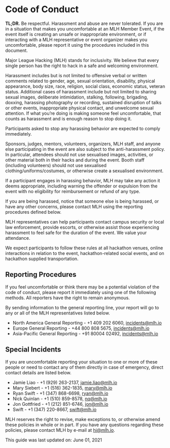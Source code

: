 # Code of Conduct
**TL;DR.** Be respectful. Harassment and abuse are never tolerated. If you are in a situation that makes you uncomfortable at an MLH Member Event, if the event itself is creating an unsafe or inappropriate environment, or if interacting with a MLH representative or event organizer makes you uncomfortable, please report it using the procedures included in this document.

Major League Hacking (MLH) stands for inclusivity. We believe that every single person has the right to hack in a safe and welcoming environment.

Harassment includes but is not limited to offensive verbal or written comments related to gender, age, sexual orientation, disability, physical appearance, body size, race, religion, social class, economic status, veteran status. Additional cases of harassment include but not limited to sharing sexual images, deliberate intimidation, stalking, following, brigading, doxxing, harassing photography or recording, sustained disruption of talks or other events, inappropriate physical contact, and unwelcome sexual attention. If what you’re doing is making someone feel uncomfortable, that counts as harassment and is enough reason to stop doing it.

Participants asked to stop any harassing behavior are expected to comply immediately.

Sponsors, judges, mentors, volunteers, organizers, MLH staff, and anyone else participating in the event are also subject to the anti-harassment policy. In particular, attendees should not use sexualised images, activities, or other material both in their hacks and during the event. Booth staff (including volunteers) should not use sexualised clothing/uniforms/costumes, or otherwise create a sexualised environment.

If a participant engages in harassing behavior, MLH may take any action it deems appropriate, including warning the offender or expulsion from the event with no eligibility for reimbursement or refund of any type.

If you are being harassed, notice that someone else is being harassed, or have any other concerns, please contact MLH using the reporting procedures defined below.

MLH representatives can help participants contact campus security or local law enforcement, provide escorts, or otherwise assist those experiencing harassment to feel safe for the duration of the event. We value your attendance.

We expect participants to follow these rules at all hackathon venues, online interactions in relation to the event, hackathon-related social events, and on hackathon supplied transportation.

## Reporting Procedures

If you feel uncomfortable or think there may be a potential violation of the code of conduct, please report it immediately using one of the following methods. All reporters have the right to remain anonymous.

By sending information to the general reporting line, your report will go to any or all of the MLH representatives listed below.

- North America General Reporting - +1 409 202 6060, incidents@mlh.io
- Europe General Reporting - +44 800 808 5675, incidents@mlh.io
- Asia-Pacific General Reporting - +91 80004 02492, incidents@mlh.io

## Special Incidents
If you are uncomfortable reporting your situation to one or more of these people or need to contact any of them directly in case of emergency, direct contact details are listed below.

- Jamie Liao - +1 (929) 263-2137, jamie.liao@mlh.io
- Mary Siebert - +1 (516) 362-1835, mary@mlh.io
- Ryan Swift - +1 (347) 868-6698, ryan@mlh.io
- Nick Quinlan - +1 (510) 859-8578, nq@mlh.io
- Jon Gottfried - +1 (212) 851-6746, jon@mlh.io
- Swift - +1 (347) 220-8667, swift@mlh.io

MLH reserves the right to revise, make exceptions to, or otherwise amend these policies in whole or in part. If you have any questions regarding these policies, please contact MLH by e-mail at hi@mlh.io.

This guide was last updated on:
June 01, 2021
